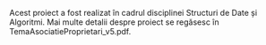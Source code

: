 Acest proiect a fost realizat în cadrul disciplinei Structuri de Date și Algoritmi. Mai multe detalii despre proiect se regăsesc în TemaAsociatieProprietari_v5.pdf.
